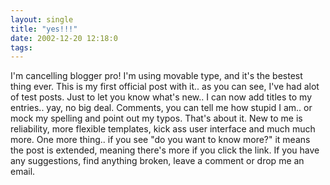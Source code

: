 ```yaml
---
layout: single
title: "yes!!!"
date: 2002-12-20 12:18:0
tags: 
---
```


I'm cancelling blogger pro! I'm using movable type, and it's the bestest thing ever. This is my first official post with it.. as you can see, I've had alot of test posts. Just to let you know what's new.. I can now add titles to my entries.. yay, no big deal. Comments, you can tell me how stupid I am.. or mock my spelling and point out my typos. That's about it. New to me is reliability, more flexible templates, kick ass user interface and much much more. One more thing.. if you see "do you want to know more?" it means the post is extended, meaning there's more if you click the link. If you have any suggestions, find anything broken, leave a comment or drop me an email.




